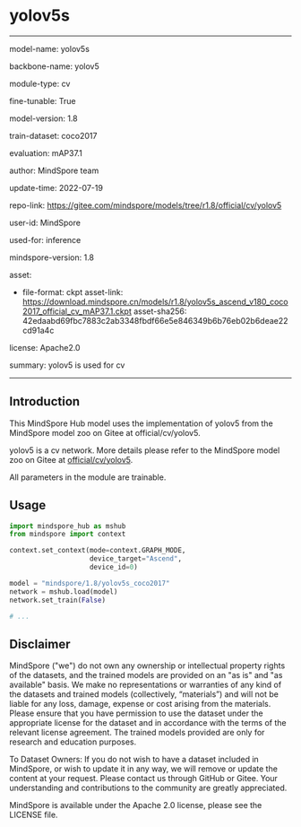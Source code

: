 # yolov5s

---

model-name: yolov5s

backbone-name: yolov5

module-type: cv

fine-tunable: True

model-version: 1.8

train-dataset: coco2017

evaluation: mAP37.1

author: MindSpore team

update-time: 2022-07-19

repo-link: <https://gitee.com/mindspore/models/tree/r1.8/official/cv/yolov5>

user-id: MindSpore

used-for: inference

mindspore-version: 1.8

asset:

-
    file-format: ckpt
    asset-link: <https://download.mindspore.cn/models/r1.8/yolov5s_ascend_v180_coco2017_official_cv_mAP37.1.ckpt>
    asset-sha256: 42edaabd69fbc7883c2ab3348fbdf66e5e846349b6b76eb02b6deae22cd91a4c

license: Apache2.0

summary: yolov5 is used for cv

---

## Introduction

This MindSpore Hub model uses the implementation of yolov5 from the MindSpore model zoo on Gitee at official/cv/yolov5.

yolov5 is a cv network. More details please refer to the MindSpore model zoo on Gitee at [official/cv/yolov5](https://gitee.com/mindspore/models/blob/r1.8/official/cv/yolov5/README.md).

All parameters in the module are trainable.

## Usage

```python
import mindspore_hub as mshub
from mindspore import context

context.set_context(mode=context.GRAPH_MODE,
                    device_target="Ascend",
                    device_id=0)

model = "mindspore/1.8/yolov5s_coco2017"
network = mshub.load(model)
network.set_train(False)

# ...
```

## Disclaimer

MindSpore ("we") do not own any ownership or intellectual property rights of the datasets, and the trained models are provided on an "as is" and "as available" basis. We make no representations or warranties of any kind of the datasets and trained models (collectively, “materials”) and will not be liable for any loss, damage, expense or cost arising from the materials. Please ensure that you have permission to use the dataset under the appropriate license for the dataset and in accordance with the terms of the relevant license agreement. The trained models provided are only for research and education purposes.

To Dataset Owners: If you do not wish to have a dataset included in MindSpore, or wish to update it in any way, we will remove or update the content at your request. Please contact us through GitHub or Gitee. Your understanding and contributions to the community are greatly appreciated.

MindSpore is available under the Apache 2.0 license, please see the LICENSE file.
